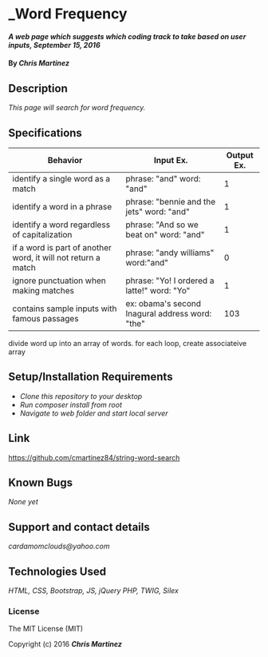# _Word Frequency

#### _A web page which suggests which coding track to take based on user inputs, September 15, 2016_

#### By _**Chris Martinez**_

## Description
_This page will search for word frequency._


## Specifications
| Behavior | Input Ex. | Output Ex. |
| --- | --- | --- |
|identify a single word as a match| phrase: "and" word: "and"|1|
|identify a word in a phrase| phrase: "bennie and the jets" word: "and"|1|
|identify a word regardless of capitalization |phrase: "And so we beat on" word: "and"|1|
|if a word is part of another word, it will not return a match| phrase: "andy williams" word:"and"| 0|
|ignore punctuation when making matches|phrase: "Yo! I ordered a latte!" word: "Yo"| 1|
|contains sample inputs with famous passages |ex: obama's second Inagural address word: "the"|103|;

divide word up into an array of words.
for each loop, create associateive array


## Setup/Installation Requirements
* _Clone this repository to your desktop_
* _Run composer install from root_
* _Navigate to web folder and start local server_



## Link
https://github.com/cmartinez84/string-word-search

## Known Bugs
_None yet_

## Support and contact details
_cardamomclouds@yahoo.com_

## Technologies Used
_HTML,
CSS,
Bootstrap,
JS,
jQuery
PHP,
TWIG,
Silex_

### License
The MIT License (MIT)

Copyright (c) 2016 **_Chris Martinez_**
